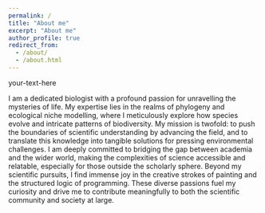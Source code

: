 ```yaml
---
permalink: /
title: "About me"
excerpt: "About me"
author_profile: true
redirect_from: 
  - /about/
  - /about.html
---
```

<div style="text-align: justify"> your-text-here </div>

I am a dedicated biologist with a profound passion for unravelling the mysteries of life. My expertise lies in the realms of phylogeny and ecological niche modelling, where I meticulously explore how species evolve and intricate patterns of biodiversity. My mission is twofold: to push the boundaries of scientific understanding by advancing the field, and to translate this knowledge into tangible solutions for pressing environmental challenges. I am deeply committed to bridging the gap between academia and the wider world, making the complexities of science accessible and relatable, especially for those outside the scholarly sphere. Beyond my scientific pursuits, I find immense joy in the creative strokes of painting and the structured logic of programming. These diverse passions fuel my curiosity and drive me to contribute meaningfully to both the scientific community and society at large.
